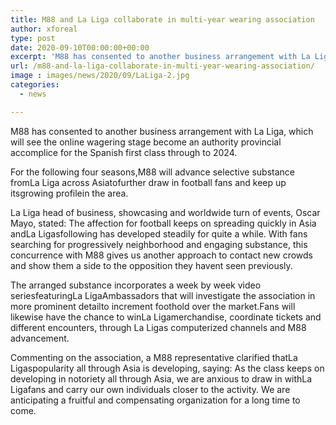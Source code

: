 ```yaml
---
title: M88 and La Liga collaborate in multi-year wearing association
author: xforeal 
type: post
date: 2020-09-10T00:00:00+00:00
excerpt: 'M88 has consented to another business arrangement with La Liga, which willsee theonline wagering platformbecome an authority local partnerfor the Spanish first class through to 2024 '
url: /m88-and-la-liga-collaborate-in-multi-year-wearing-association/
image : images/news/2020/09/LaLiga-2.jpg
categories:
  - news

---
```

M88 has consented to another business arrangement with La Liga, which will <span data-contrast="auto">see the </span><span data-contrast="auto">online wagering stage </span><span data-contrast="auto">become an authority provincial accomplice </span><span data-contrast="auto">for the Spanish first class through to 2024. </span><span data-ccp-props="{" />

<span data-contrast="auto">For the following four seasons,M88 will advance selective substance fromLa Liga across Asiatofurther draw in football fans and keep up itsgrowing profilein the area. </span>

<span data-contrast="auto">La Liga head of business, showcasing and worldwide turn of events, Oscar Mayo, stated: The affection for football keeps on spreading quickly in Asia andLa Ligasfollowing has developed steadily for quite a while. With fans searching for progressively neighborhood and engaging substance, this concurrence with M88 gives us another approach to contact new crowds and show them a side to the opposition they havent seen previously. </span>

<span data-contrast="auto">The arranged substance incorporates a week by week video seriesfeaturingLa LigaAmbassadors that will investigate the association in more prominent detailto increment foothold over the market.Fans will likewise have the chance to winLa Ligamerchandise, coordinate tickets and different encounters, through La Ligas computerized channels and M88 advancement. </span>

<span data-contrast="auto">Commenting on the association, a M88 representative clarified thatLa Ligaspopularity all through Asia is developing, saying: As the class keeps on developing in notoriety all through Asia, we are anxious to draw in withLa Ligafans and carry our own individuals closer to the activity. We are anticipating a fruitful and compensating organization for a long time to come. </span><span data-ccp-props="{" />
